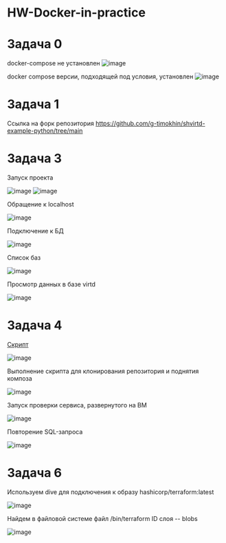 # HW-Docker-in-practice

# Задача 0

docker-compose не установлен
![image](https://github.com/user-attachments/assets/c9279eaf-51fe-4ff8-899b-fc879db1194d)

docker compose версии, подходящей под условия, установлен
![image](https://github.com/user-attachments/assets/09e193bf-c366-4c7d-9004-94fe8a53c30f)

# Задача 1

Ссылка на форк репозитория https://github.com/g-timokhin/shvirtd-example-python/tree/main

# Задача 3

Запуск проекта

![image](https://github.com/user-attachments/assets/56c38993-b152-4a12-8212-a9052f243094)
![image](https://github.com/user-attachments/assets/128d53db-bf85-4cd8-8c5a-bd8a93457e9b)

Обращение к localhost

![image](https://github.com/user-attachments/assets/90dab6d2-90ac-4d01-abb7-9e76b38ebde9)

Подключение к БД

![image](https://github.com/user-attachments/assets/8caa0086-f404-4445-9b11-e4045926e18e)

Список баз

![image](https://github.com/user-attachments/assets/94ebad66-7ccb-4cfc-9f06-1dfffe18131b)

Просмотр данных в базе virtd

![image](https://github.com/user-attachments/assets/4f79861d-a45c-4541-835c-3fe9dfcc9d6b)


# Задача 4

[Скрипт](https://github.com/g-timokhin/shvirtd-example-python/blob/main/run_app.sh)

![image](https://github.com/user-attachments/assets/a2eb1080-0ee5-447f-9457-5d6475fc375b)

Выполнение скрипта для клонирования репозитория и поднятия композа

![image](https://github.com/user-attachments/assets/ac8892b7-51fe-43f4-b7a8-50b9b5c98349)

Запуск проверки сервиса, развернутого на ВМ

![image](https://github.com/user-attachments/assets/0dbf908d-193d-4c4d-bbea-f233bd414e1e)


Повторение SQL-запроса

![image](https://github.com/user-attachments/assets/aa287f41-f935-472e-8465-87906a0fba80)

# Задача 6

Используем dive для подключения к образу hashicorp/terraform:latest

![image](https://github.com/user-attachments/assets/598efa16-1de3-48e8-a69c-97d0a166a32f)

Найдем в файловой системе файл /bin/terraform
ID слоя -- blobs 

![image](https://github.com/user-attachments/assets/473886d2-79bb-4419-8e81-d1d3a7b93968)





















